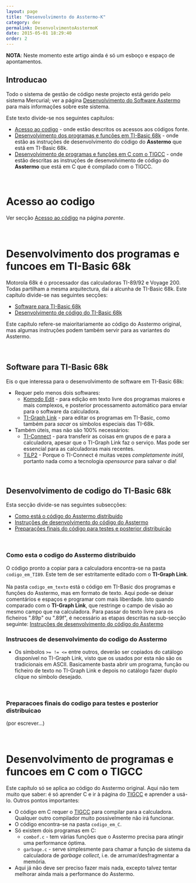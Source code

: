 ```yaml
---
layout: page
title: "Desenvolvimento do Asstermo-K"
category: dev
permalink: DesenvolvimentoAsstermoK
date: 2015-05-01 18:29:40
order: 2
---
```


**NOTA**: Neste momento este artigo ainda é só um esboço e espaço de apontamentos.

## Introducao
Todo o sistema de gestão de código neste projecto está gerido pelo sistema Mercurial; ver a página [Desenvolvimento do Software Asstermo](/DesenvolvimentoSoftware) para mais informações sobre este sistema.

Este texto divide-se nos seguintes capítulos:
  * [Acesso ao codigo](#Acesso_ao_codigo) - onde estão descritos os acessos aos códigos fonte.
  * [Desenvolvimento dos programas e funções em TI-Basic 68k](#Desenvolvimento_dos_programas_e_funcoes_em_TI-Basic_68k) - onde estão as instruções de desenvolvimento do código do **Asstermo** que está em TI-Basic 68k.
  * [Desenvolvimento de programas e funções em C com o TIGCC](#Desenvolvimento_de_programas_e_funcoes_em_C_com_o_TIGCC) - onde estão descritas as instruções de desenvolvimento de código do **Asstermo** que está em C que é compilado com o TIGCC.

<br>
<h1>Acesso ao codigo</h1>
Ver secção <a href='/DesenvolvimentoSoftware#Acesso_ao_codigo'>Acesso ao código</a> na página <i>parente</i>.<br>
<br>
<br>
<h1>Desenvolvimento dos programas e funcoes em TI-Basic 68k</h1>
Motorola 68k é o processador das calculadoras TI-89/92 e Voyage 200. Todas partilham a mesma arquitectura, daí a alcunha de TI-Basic 68k. Este capítulo divide-se nas seguintes secções:<br>
<ul><li><a href='#Software_para_TI-Basic_68k'>Software para TI-Basic 68k</a>
</li><li><a href='#Desenvolvimento_de_codigo_do_TI-Basic_68k'>Desenvolvimento de código do TI-Basic 68k</a></li></ul>

Este capítulo refere-se maioritariamente ao código do Asstermo original, mas algumas instruções podem também servir para as variantes do Asstermo.<br>
<br>
<br>
<h2>Software para TI-Basic 68k</h2>
Eis o que interessa para o desenvolvimento de software em TI-Basic 68k:<br>
<ul><li>Requer pelo menos dois softwares:<br>
<ul><li><a href='http://www.activestate.com/komodo-edit'>Komodo Edit</a> - para edição em texto livre dos programas maiores e mais complexos, e posterior processamento automático para enviar para o software da calculadora.<br>
</li><li><a href='http://education.ti.com/calculators/downloads/US/Software/Search/Results?cp=7'>TI-Graph Link</a> - para editar os programas em TI-Basic, como também para <i>sacar</i> os símbolos especiais das TI-68k.<br>
</li></ul></li><li>Também úteis, mas não são 100% necessários:<br>
<ul><li><a href='http://education.ti.com/calculators/downloads/US/Software/Detail?id=183&ref=%2fcalculators%2fdownloads%2fUS%2fSoftware%2fSearch%2fResults%3fcp%3d7'>TI-Connect</a> - para transferir as coisas em grupos de e para a calculadora, apesar que o TI-Graph Link faz o serviço. Mas pode ser essencial para as calculadoras mais recentes.<br>
</li><li><a href='http://lpg.ticalc.org/prj_tilp/'>TiLP2</a> - Porque o TI-Connect é muitas vezes <i>completamente inútil</i>, portanto nada como a tecnologia <i>opensource</i> para salvar o dia!</li></ul></li></ul>

<br>
<h2>Desenvolvimento de codigo do TI-Basic 68k</h2>
Esta secção divide-se nas seguintes subsecções:<br>
<ul><li><a href='#Como_esta_o_codigo_do_Asstermo_distribuido'>Como está o código do Asstermo distribuído</a>
</li><li><a href='#Instrucoes_de_desenvolvimento_do_codigo_do_Asstermo'>Instruções de desenvolvimento do código do Asstermo</a>
</li><li><a href='#Preparacoes_finais_do_codigo_para_testes_e_posterior_distribucao'>Preparações finais do código para testes e posterior distribuição</a></li></ul>

<br>
<h3>Como esta o codigo do Asstermo distribuido</h3>
O código pronto a copiar para a calculadora encontra-se na pasta <code>codigo_em_TI89</code>. Este tem de ser estritamente editado com o <b>TI-Graph Link</b>.<br>
<br>
Na pasta <code>codigo_em_texto</code> está o código em TI-Basic dos programas e funções do Asstermo, mas em formato de texto. Aqui pode-se deixar comentários e espaços e programar com mais liberdade. Isto quando comparado com o <b>TI-Graph Link</b>, que restringe o campo de visão ao mesmo campo que na calculadora. Para passar do texto livre para os ficheiros ".89p" ou ".89f", é necessário as etapas descritas na sub-secção seguinte: <a href='#Instrucoes_de_desenvolvimento_do_codigo_do_Asstermo'>Instruções de desenvolvimento do código do Asstermo</a>

<br>
<h3>Instrucoes de desenvolvimento do codigo do Asstermo</h3>
<ul><li>Os símbolos <code>&gt;= != &lt;=</code> entre outros, deverão ser copiados do catálogo disponível no TI-Graph Link, visto que os usados por esta não são os tradicionais em ASCII. Basicamente basta abrir um programa, função ou ficheiro de texto no TI-Graph Link e depois no catálogo fazer duplo clique no símbolo desejado.</li></ul>

<br>
<h3>Preparacoes finais do codigo para testes e posterior distribuicao</h3>
(por escrever...)<br>
<br>
<br>
<h1>Desenvolvimento de programas e funcoes em C com o TIGCC</h1>
Este capítulo só se aplica ao código do Asstermo original. Aqui não tem muito que saber: é só aprender C e ir à página do <a href='http://tigcc.ticalc.org/'>TIGCC</a> e aprender a usá-lo. Outros pontos importantes:<br>
<ul><li>O código em C requer o <a href='http://tigcc.ticalc.org/'>TIGCC</a> para compilar para a calculadora. Qualquer outro compilador muito possivelmente não irá funcionar.<br>
</li><li>O código encontra-se na pasta <code>codigo_em_C</code>.<br>
</li><li>Só existem dois programas em C:<br>
<ul><li><code>combof.c</code> - tem várias funções que o Asstermo precisa para atingir uma performance óptima.<br>
</li><li><code>garbage.c</code> - serve simplesmente para chamar a função de sistema da calculadora de <i>garbage collect</i>, i.e. de arrumar/desfragmentar a memória.<br>
</li></ul></li><li>Aqui já não deve ser preciso fazer mais nada, excepto talvez tentar melhorar ainda mais a performance do Asstermo.</li></ul>
